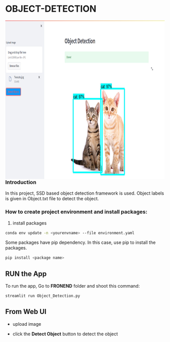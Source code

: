 # OBJECT-DETECTION


 <img align="left" width="1000" height="500" src="https://github.com/Helal-Chowdhury/OBJECT-DETECTION/blob/main/finaljpg.jpg">
 
 ### Introduction
In this project, SSD based object detection framework is used. Object labels is given in Object.txt file to detect the object.


### How to create project environment and install packages:

1. install packages
```bash
conda env update -n <yourenvname> --file environment.yaml
```
Some packages have pip dependency. In this case, use  pip to install the packages.
```bash
pip install <package name>
```
## RUN the App
To run the app, Go to __FRONEND__ folder and shoot this command:              
```bash
streamlit run Object_Detection.py
```
## From Web UI 

 - upload image
 
 - click the **Detect Object** button to detect the object


